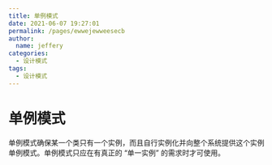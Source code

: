 ```yaml
---
title: 单例模式
date: 2021-06-07 19:27:01
permalink: /pages/ewwejewweesecb
author: 
  name: jeffery
categories: 
  - 设计模式
tags: 
  - 设计模式
---
```


# 单例模式

单例模式确保某一个类只有一个实例，而且自行实例化并向整个系统提供这个实例单例模式。单例模式只应在有真正的 “单一实例” 的需求时才可使用。